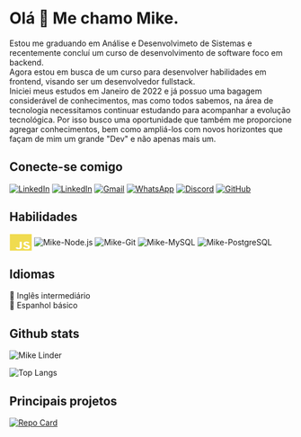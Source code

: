 # Olá 👋 Me chamo Mike.

Estou me graduando em Análise e Desenvolvimeto de Sistemas e recentemente concluí um curso de desenvolvimento de software foco em backend. <br>
Agora estou em busca de um curso para desenvolver habilidades em frontend, visando ser um desenvolvedor fullstack. <br>
Iniciei meus estudos em Janeiro de 2022 e já possuo uma bagagem considerável de conhecimentos, mas como todos sabemos, na área de tecnologia necessitamos continuar estudando para acompanhar a evolução tecnológica. Por isso busco uma oportunidade que também me proporcione agregar conhecimentos, bem como ampliá-los com novos horizontes que façam de mim um grande "Dev" e não apenas mais um.

## Conecte-se comigo

[![LinkedIn](https://img.shields.io/badge/Meu_perfil_na_dio-B0E0E6?style=for-the-badge&logo)](https://www.dio.me/users/miky2493)
[![LinkedIn](https://img.shields.io/badge/LinkedIn-B0E0E6?style=for-the-badge&logo=linkedin&logoColor=blue)](www.linkedin.com/in/mike-linder)
[![Gmail](https://img.shields.io/badge/Gmail-B0E0E6?style=for-the-badge&logo=gmail&logoColor=red)](mailto:miky2493@gmail.com)
[![WhatsApp](https://img.shields.io/badge/WhatsApp-B0E0E6?style=for-the-badge&logo=whatsapp&logoColor=green)](https://wa.me/55+048+984704035)
[![Discord](https://img.shields.io/badge/Discord-B0E0E6?style=for-the-badge&logo=discord&logoColor=black)](https://https://discord.com/channels/@mike_linder)
[![GitHub](https://img.shields.io/badge/GitHub-B0E0E6?style=for-the-badge&logo=github&logoColor=black)](https://github.com/MkLinder)

## Habilidades

   <img align="center" alt="Mike-Js" height="30" width="40" src="https://raw.githubusercontent.com/devicons/devicon/master/icons/javascript/javascript-plain.svg">
  <img align="center" alt="Mike-Node.js" height="30" width="40" src="https://cdn.jsdelivr.net/gh/devicons/devicon/icons/nodejs/nodejs-original.svg" />
  <img align="center" alt="Mike-Git" height="30" width="40" src="https://cdn.jsdelivr.net/gh/devicons/devicon/icons/git/git-original.svg" />
  <img align="center" alt="Mike-MySQL" height="30" width="40" src="https://cdn.jsdelivr.net/gh/devicons/devicon/icons/mysql/mysql-original.svg" />
  <img align="center" alt="Mike-PostgreSQL" height="30" width="40" src="https://cdn.jsdelivr.net/gh/devicons/devicon/icons/postgresql/postgresql-plain.svg" />
 
 ## Idiomas
 💬 Inglês intermediário <br>
 💬 Espanhol básico

## Github stats

![Mike Linder](https://github-readme-stats.vercel.app/api?username=mklinder&theme=transparent&bg_color=B0E0E6&show_icons=true&icon_color=fff&title_color=1E90FF&text_color=1E90FF&hide_title=true&hide=stars)

![Top Langs](https://github-readme-stats-git-masterrstaa-rickstaa.vercel.app/api/top-langs/?username=MkLinder&layout=compact&bg_color=B0E0E6&border_color=30A3DC&title_color=000&text_color=1E90FF)

## Principais projetos

[![Repo Card](https://github-readme-stats.vercel.app/api/pin/?username=MkLinder&repo=mini_rede_social&bg_color=B0E0E6&border_color=30A3DC&show_icons=true&icon_color=fff&title_color=000&text_color=1E90FF)](https://github.com/MkLinder/mini_rede_social)
